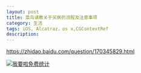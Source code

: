 ```yaml
---
layout: post
title: 菜鸟请教关于买房的流程及注意事项
category: 生活
tags: iOS, Alcatraz，os x,CGContextRef
description:
---
```


https://zhidao.baidu.com/question/170345829.html





<script language="javascript" type="text/javascript" src="//js.users.51.la/19176892.js"></script>
<noscript><a href="//www.51.la/?19176892" target="_blank"><img alt="&#x6211;&#x8981;&#x5566;&#x514D;&#x8D39;&#x7EDF;&#x8BA1;" src="//img.users.51.la/19176892.asp" style="border:none" /></a></noscript>


